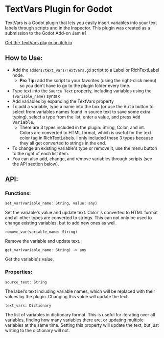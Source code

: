 # TextVars Plugin for Godot

TextVars is a Godot plugin that lets you easily insert variables into your text labels through scripts and in the Inspector. This plugin was created as a submission to the Godot Add-on Jam #1.

[Get the TextVars plugin on itch.io](https://fire-forge.itch.io/textvars)

## How to Use:
* Add the `addons/text_vars/TextVars.gd` script to a Label or RichTextLabel node.
  * **Pro Tip:** add the script to your favorites (using the right-click menu) so you don't have to go to the plugin folder every time.
* Type text into the `Source Text` property, including variables using the `{variable_name}` syntax
* Add variables by expanding the TextVars property
* To add a variable, type a name into the box (or use the <kbd>Auto</kbd> button to select from variables names found in source text to save some extra typing), select a type from the list, enter a value, and press <kbd>Add Variable</kbd>.
  * There are 3 types included in the plugin: String, Color, and int. Colors are converted to HTML format, which is useful for the text color tag in RichTextLabels. I only included these 3 types because they all get converted to strings in the end.
* To change an existing variable's type or remove it, use the menu button to the right of each list item.
* You can also add, change, and remove variables through scripts (see the API section below).

## API:
### Functions:
```gdscript
set_var(variable_name: String, value: any)
```
Set the variable's value and update text. Color is converted to HTML format and all other types are converted to strings. This can not only be used to change existing variables, but to add new ones as well.

```gdscript
remove_var(variable_name: String)
```
Remove the variable and update text.

```gdscript
get_var(variable_name: String) -> any
```
Get the variable's value.

### Properties:
```gdscript
source_text: String
```
The label's text including variable names, which will be replaced with their values by the plugin. Changing this value will update the text.

```gdscript
text_vars: Dictionary
```
The list of variables in dictionary format. This is useful for iterating over all variables, finding how many variables there are, or updating multiple variables at the same time. Setting this property will update the text, but just writing to the dictionary will not.

